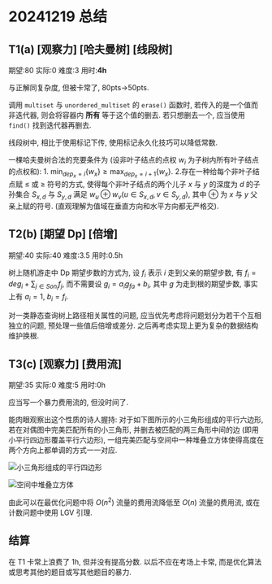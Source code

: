 # 20241219 总结

## T1(a) [观察力] [哈夫曼树] [线段树]

期望:80 实际:0 难度:3 用时:**4h**

与正解同复杂度, 但被卡常了, 80pts->50pts.

调用 ``multiset`` 与 ``unordered_multiset`` 的 ``erase()`` 函数时, 若传入的是一个值而非迭代器, 则会将容器内 **所有** 等于这个值的删去. 若只想删去一个, 应当使用 ``find()`` 找到迭代器再删去.

线段树中, 相比于使用标记下传, 使用标记永久化技巧可以降低常数.

一棵哈夫曼树合法的充要条件为 (设非叶子结点的点权 $w_i$ 为子树内所有叶子结点的点权和): 1. $\min_{dep_x = i} \{w_x\} \ge \max_{dep_x = i+1} \{w_x\}$. 2.存在一种给每个非叶子结点赋 $\le$ 或 $\ge$ 符号的方式, 使得每个非叶子结点的两个儿子 $x$ 与 $y$ 的深度为 $d$ 的子孙集合 $S_{x, d}$ 与 $S_{y, d}$ 满足 $w_u \oplus w_v (u \in S_{x, d}, v \in S_{y, d})$, 其中 $\oplus$ 为 $x$ 与 $y$ 父亲上赋的符号. (直观理解为值域在垂直方向和水平方向都无严格交).

## T2(b) [期望 Dp] [倍增]

期望:40 实际:40 难度:3.5 用时:0.5h

树上随机游走中 Dp 期望步数的方式为, 设 $f_i$ 表示 $i$ 走到父亲的期望步数, 有 $f_i = deg_i + \sum_{j \in Son_i} f_j$, 而不需要设 $g_i = a_i g_{fa} + b_i$, 其中 $g$ 为走到根的期望步数, 事实上有 $a_i = 1$, $b_i = f_i$.

对一类静态查询树上路径相关属性的问题, 应当优先考虑将问题划分为若干个互相独立的问题, 预处理一些值后倍增或差分. 之后再考虑实现上更为复杂的数据结构维护换根.

## T3(c) [观察力] [费用流]

期望:35 实际:0 难度:5 用时:0h

应当写一个暴力费用流的, 但没时间了.

能肉眼观察出这个性质的诗人握持: 对于如下图所示的小三角形组成的平行六边形, 若在对偶图中完美匹配所有的小三角形, 并删去被匹配的两三角形中间的边 (即用小平行四边形覆盖平行六边形), 一组完美匹配与空间中一种堆叠立方体使得高度在两个方向上都单调的方式一一对应.

![小三角形组成的平行四边形](https://cdn.luogu.com.cn/upload/image_hosting/sa5c2p40.png)

![空间中堆叠立方体](https://cdn.luogu.com.cn/upload/image_hosting/9x4clb8r.png)

由此可以在最优化问题中将 $O(n^2)$ 流量的费用流降低至 $O(n)$ 流量的费用流, 或在计数问题中使用 LGV 引理.

## 结算

在 T1 卡常上浪费了 1h, 但并没有提高分数. 以后不应在考场上卡常, 而是优化算法或思考其他的题目或写其他题目的暴力.
